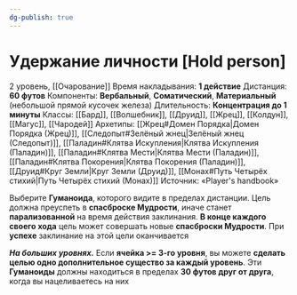 ```yaml
---
dg-publish: true
---
```

# Удержание личности [Hold person]
2 уровень, [[Очарование]]
Время накладывания: **1 действие**
Дистанция: **60 футов**
Компоненты: **Вербальный**, **Соматический**, **Материальный** (небольшой прямой кусочек железа)
Длительность: **Концентрация до 1 минуты**
Классы: [[Бард]], [[Волшебник]], [[Друид]], [[Жрец]], [[Колдун]], [[Магус]], [[Чародей]]
Архетипы: [[Жрец#Домен Порядка|Домен Порядка (Жрец)]], [[Следопыт#Зелёный жнец|Зелёный жнец (Следопыт)]], [[Паладин#Клятва Искупления|Клятва Искупления (Паладин)]], [[Паладин#Клятва Мести|Клятва Мести (Паладин)]], [[Паладин#Клятва Покорения|Клятва Покорения (Паладин)]], [[Друид#Круг Земли|Круг Земли (Друид)]], [[Монах#Путь Четырёх стихий|Путь Четырёх стихий (Монах)]]
Источник: «Player's handbook»

Выберите **Гуманоида**, которого видите в пределах дистанции. Цель должна преуспеть в **спасброске Мудрости**, иначе станет **парализованной** на время действия заклинания. **В конце каждого своего хода** цель может совершать новые **спасброски Мудрости**. При **успехе** заклинание на этой цели оканчивается

**_На больших уровнях._** Если **ячейка >= 3-го уровня**, вы можете **сделать целью одно дополнительное существо за каждый уровень**. Эти **Гуманоиды** должны находиться в пределах **30 футов друг от друга**, когда вы нацеливаетесь на них